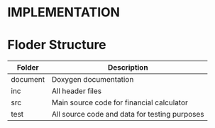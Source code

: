 # IMPLEMENTATION

# Floder Structure

Folder	      |  Description
--------------|----------------
document      |  Doxygen documentation
inc           |  All header files
src           |	 Main source code for financial calculator
test	        |  All source code and data for testing purposes
